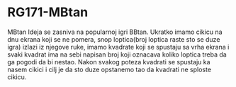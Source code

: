 # RG171-MBtan
MBtan
Ideja se zasniva na popularnoj igri BBtan. Ukratko imamo cikicu na dnu ekrana koji se ne pomera, snop loptica(broj loptica raste sto se duze igra) izlazi iz njegove ruke, imamo kvadrate koji se spustaju sa vrha ekrana i svaki kvadrat ima na sebi napisan broj koji oznacava koliko loptica treba da ga pogodi da bi nestao. Nakon svakog poteza kvadrati se spustaju ka nasem cikici i cilj je da sto duze opstanemo tao da kvadrati ne sploste cikicu. 
